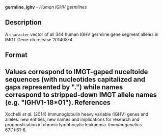 





**germline_ighv** - *Human IGHV germlines*

Description
--------------------

A `character` vector of all 344 human IGHV germline gene segment alleles
in IMGT Gene-db release 201408-4.



Format
-------------------
Values correspond to IMGT-gaped nuceltoide sequences (with
nucleotides capitalized and gaps represented by ".") while names correspond
to stripped-down IMGT allele names (e.g. "IGHV1-18*01").
References
-------------------

Xochelli *et al*. (2014) Immunoglobulin heavy variable
(IGHV) genes and alleles: new entities, new names and implications for
research and prognostication in chronic lymphocytic leukaemia.
*Immunogenetics*. 67(1):61-6.






